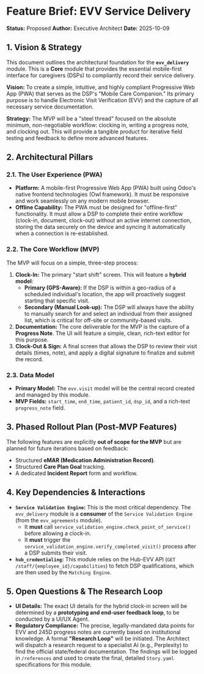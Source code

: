# Feature Brief: EVV Service Delivery

**Status:** Proposed
**Author:** Executive Architect
**Date:** 2025-10-09

## 1. Vision & Strategy

This document outlines the architectural foundation for the **`evv_delivery`** module. This is a **Core** module that provides the essential mobile-first interface for caregivers (DSPs) to compliantly record their service delivery.

**Vision:** To create a simple, intuitive, and highly compliant Progressive Web App (PWA) that serves as the DSP's "Mobile Care Companion." Its primary purpose is to handle Electronic Visit Verification (EVV) and the capture of all necessary service documentation.

**Strategy:** The MVP will be a "steel thread" focused on the absolute minimum, non-negotiable workflow: clocking in, writing a progress note, and clocking out. This will provide a tangible product for iterative field testing and feedback to define more advanced features.

## 2. Architectural Pillars

### 2.1. The User Experience (PWA)

-   **Platform:** A mobile-first Progressive Web App (PWA) built using Odoo's native frontend technologies (Owl framework). It must be responsive and work seamlessly on any modern mobile browser.
-   **Offline Capability:** The PWA must be designed for "offline-first" functionality. It must allow a DSP to complete their entire workflow (clock-in, document, clock-out) without an active internet connection, storing the data securely on the device and syncing it automatically when a connection is re-established.

### 2.2. The Core Workflow (MVP)

The MVP will focus on a simple, three-step process:

1.  **Clock-In:** The primary "start shift" screen. This will feature a **hybrid model**:
    -   **Primary (GPS-Aware):** If the DSP is within a geo-radius of a scheduled individual's location, the app will proactively suggest starting that specific visit.
    -   **Secondary (Manual Look-up):** The DSP will always have the ability to manually search for and select an individual from their assigned list, which is critical for off-site or community-based visits.
2.  **Documentation:** The core deliverable for the MVP is the capture of a **Progress Note**. The UI will feature a simple, clean, rich-text editor for this purpose.
3.  **Clock-Out & Sign:** A final screen that allows the DSP to review their visit details (times, note), and apply a digital signature to finalize and submit the record.

### 2.3. Data Model

-   **Primary Model:** The `evv.visit` model will be the central record created and managed by this module.
-   **MVP Fields:** `start_time`, `end_time`, `patient_id`, `dsp_id`, and a rich-text `progress_note` field.

## 3. Phased Rollout Plan (Post-MVP Features)

The following features are explicitly **out of scope for the MVP** but are planned for future iterations based on feedback:

-   Structured **eMAR (Medication Administration Record)**.
-   Structured **Care Plan Goal** tracking.
-   A dedicated **Incident Report** form and workflow.

## 4. Key Dependencies & Interactions

-   **`Service Validation Engine`:** This is the most critical dependency. The `evv_delivery` module is a **consumer** of the `Service Validation Engine` (from the `evv_agreements` module).
    -   It **must** call `service_validation_engine.check_point_of_service()` before allowing a clock-in.
    -   It **must** trigger the `service_validation_engine.verify_completed_visit()` process after a DSP submits their visit.
-   **`hub_credentialing`:** This module relies on the Hub-EVV API (`GET /staff/{employee_id}/capabilities`) to fetch DSP qualifications, which are then used by the `Matching Engine`.

## 5. Open Questions & The Research Loop

-   **UI Details:** The exact UI details for the hybrid clock-in screen will be determined by a **prototyping and end-user feedback loop**, to be conducted by a UI/UX Agent.
-   **Regulatory Compliance:** The precise, legally-mandated data points for EVV and 245D progress notes are currently based on institutional knowledge. A formal **"Research Loop"** will be initiated. The Architect will dispatch a research request to a specialist AI (e.g., Perplexity) to find the official state/federal documentation. The findings will be logged in `/references` and used to create the final, detailed `Story.yaml` specifications for this module.
